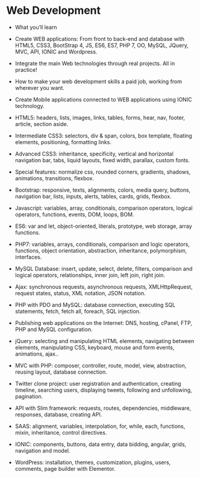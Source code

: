 # Web Development 

- What you’ll learn

- Create WEB applications: From front to back-end and database with HTML5, CSS3, BootStrap 4, JS, ES6, ES7, PHP 7, OO, MySQL, JQuery, MVC, API, IONIC and Wordpress.
- Integrate the main Web technologies through real projects. All in practice!
- How to make your web development skills a paid job, working from wherever you want.
- Create Mobile applications connected to WEB applications using IONIC technology.
- HTML5: headers, lists, images, links, tables, forms, hear, nav, footer, article, section aside.
- Intermediate CSS3: selectors, div & span, colors, box template, floating elements, positioning, formatting links.
- Advanced CSS3: inheritance, specificity, vertical and horizontal navigation bar, tabs, liquid layouts, fixed width, parallax, custom fonts.
- Special features: normalize css, rounded corners, gradients, shadows, animations, transitions, flexbox.
- Bootstrap: responsive, texts, alignments, colors, media query, buttons, navigation bar, lists, inputs, alerts, tables, cards, grids, flexbox.
- Javascript: variables, array, conditionals, comparison operators, logical operators, functions, events, DOM, loops, BOM.
- ES6: var and let, object-oriented, literals, prototype, web storage, array functions.
- PHP7: variables, arrays, conditionals, comparison and logic operators, functions, object orientation, abstraction, inheritance, polymorphism, interfaces.
- MySQL Database: insert, update, select, delete, filters, comparison and logical operators, relationships, inner join, left join, right join.
- Ajax: synchronous requests, asynchronous requests, XMLHttpRequest, request states, status, XML notation, JSON notation.
- PHP with PDO and MySQL: database connection, executing SQL statements, fetch, fetch all, foreach, SQL injection.
- Publishing web applications on the Internet: DNS, hosting, cPanel, FTP, PHP and MySQL configuration.
- jQuery: selecting and manipulating HTML elements, navigating between elements, manipulating CSS, keyboard, mouse and form events, animations, ajax..
- MVC with PHP: composer, controller, route, model, view, abstraction, reusing layout, database connection.
- Twitter clone project: user registration and authentication, creating timeline, searching users, displaying tweets, following and unfollowing, pagination.
- API with Slim framework: requests, routes, dependencies, middleware, responses, database, creating API.
- SAAS: alignment, variables, interpolation, for, while, each, functions, mixin, inheritance, control directives.
- IONIC: components, buttons, data entry, data bidding, angular, grids, navigation and model.
- WordPress: installation, themes, customization, plugins, users, comments, page builder with Elementor.
